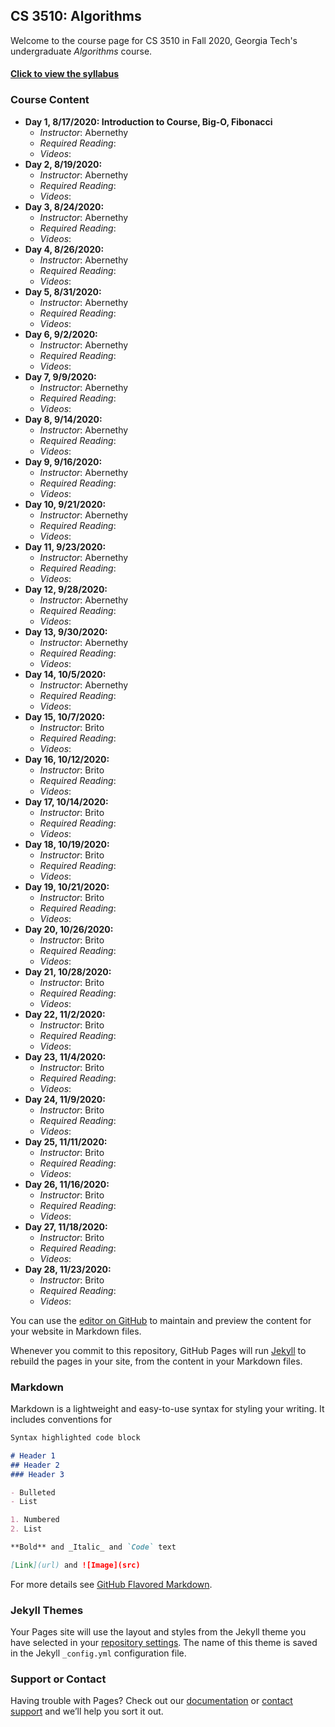 

## CS 3510: Algorithms

Welcome to the course page for CS 3510 in Fall 2020, Georgia Tech's undergraduate *Algorithms* course.

#### [Click to view the syllabus](syllabus.html)

### Course Content

- **Day 1, 8/17/2020: Introduction to Course, Big-O, Fibonacci** 
	- *Instructor*: Abernethy
	- *Required Reading*:
	- *Videos*: 
- **Day 2, 8/19/2020:** 
	- *Instructor*: Abernethy
	- *Required Reading*:
	- *Videos*: 
- **Day 3, 8/24/2020:** 
	- *Instructor*: Abernethy
	- *Required Reading*:
	- *Videos*: 
- **Day 4, 8/26/2020:** 
	- *Instructor*: Abernethy
	- *Required Reading*:
	- *Videos*: 
- **Day 5, 8/31/2020:** 
	- *Instructor*: Abernethy
	- *Required Reading*:
	- *Videos*: 
- **Day 6, 9/2/2020:** 
	- *Instructor*: Abernethy
	- *Required Reading*:
	- *Videos*: 
- **Day 7, 9/9/2020:** 
	- *Instructor*: Abernethy
	- *Required Reading*:
	- *Videos*: 
- **Day 8, 9/14/2020:** 
	- *Instructor*: Abernethy
	- *Required Reading*:
	- *Videos*: 
- **Day 9, 9/16/2020:** 
	- *Instructor*: Abernethy
	- *Required Reading*:
	- *Videos*: 
- **Day 10, 9/21/2020:** 
	- *Instructor*: Abernethy
	- *Required Reading*:
	- *Videos*: 
- **Day 11, 9/23/2020:** 
	- *Instructor*: Abernethy
	- *Required Reading*:
	- *Videos*: 
- **Day 12, 9/28/2020:** 
	- *Instructor*: Abernethy
	- *Required Reading*:
	- *Videos*: 
- **Day 13, 9/30/2020:** 
	- *Instructor*: Abernethy
	- *Required Reading*:
	- *Videos*: 
- **Day 14, 10/5/2020:** 
	- *Instructor*: Abernethy
	- *Required Reading*:
	- *Videos*: 
- **Day 15, 10/7/2020:** 
	- *Instructor*: Brito
	- *Required Reading*:
	- *Videos*: 
- **Day 16, 10/12/2020:** 
	- *Instructor*: Brito
	- *Required Reading*:
	- *Videos*: 
- **Day 17, 10/14/2020:** 
	- *Instructor*: Brito
	- *Required Reading*:
	- *Videos*: 
- **Day 18, 10/19/2020:** 
	- *Instructor*: Brito
	- *Required Reading*:
	- *Videos*: 
- **Day 19, 10/21/2020:** 
	- *Instructor*: Brito
	- *Required Reading*:
	- *Videos*: 
- **Day 20, 10/26/2020:** 
	- *Instructor*: Brito
	- *Required Reading*:
	- *Videos*: 
- **Day 21, 10/28/2020:** 
	- *Instructor*: Brito
	- *Required Reading*:
	- *Videos*: 
- **Day 22, 11/2/2020:** 
	- *Instructor*: Brito
	- *Required Reading*:
	- *Videos*: 
- **Day 23, 11/4/2020:** 
	- *Instructor*: Brito
	- *Required Reading*:
	- *Videos*: 
- **Day 24, 11/9/2020:** 
	- *Instructor*: Brito
	- *Required Reading*:
	- *Videos*: 
- **Day 25, 11/11/2020:** 
	- *Instructor*: Brito
	- *Required Reading*:
	- *Videos*: 
- **Day 26, 11/16/2020:** 
	- *Instructor*: Brito
	- *Required Reading*:
	- *Videos*: 
- **Day 27, 11/18/2020:** 
	- *Instructor*: Brito
	- *Required Reading*:
	- *Videos*: 
- **Day 28, 11/23/2020:** 
	- *Instructor*: Brito
	- *Required Reading*:
	- *Videos*: 
	
	
You can use the [editor on GitHub](https://github.com/GT-CS-3510/gt-cs-3510.github.io/edit/master/index.md) to maintain and preview the content for your website in Markdown files.

Whenever you commit to this repository, GitHub Pages will run [Jekyll](https://jekyllrb.com/) to rebuild the pages in your site, from the content in your Markdown files.

### Markdown

Markdown is a lightweight and easy-to-use syntax for styling your writing. It includes conventions for

```markdown
Syntax highlighted code block

# Header 1
## Header 2
### Header 3

- Bulleted
- List

1. Numbered
2. List

**Bold** and _Italic_ and `Code` text

[Link](url) and ![Image](src)
```

For more details see [GitHub Flavored Markdown](https://guides.github.com/features/mastering-markdown/).

### Jekyll Themes

Your Pages site will use the layout and styles from the Jekyll theme you have selected in your [repository settings](https://github.com/GT-CS-3510/gt-cs-3510.github.io/settings). The name of this theme is saved in the Jekyll `_config.yml` configuration file.

### Support or Contact

Having trouble with Pages? Check out our [documentation](https://help.github.com/categories/github-pages-basics/) or [contact support](https://github.com/contact) and we’ll help you sort it out.
